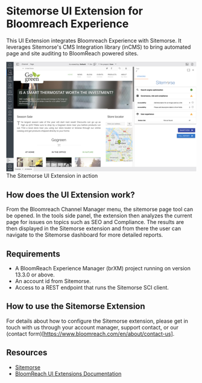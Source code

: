 # Sitemorse UI Extension for Bloomreach Experience

This UI Extension integrates Bloomreach Experience with Sitemorse. It leverages Sitemorse's CMS Integration library (inCMS) to bring automated page and site auditing to BloomReach powered sites.

![Sitemorse Integration](sitemorse-preview.png)
The Sitemorse UI Extension in action

## How does the UI Extension work?

From the Bloomreach Channel Manager menu, the sitemorse page tool can be opened. In the tools side panel, the extension then analyzes the current page for issues on topics such as SEO and Compliance. The results are then displayed in the Sitemorse extension and from there the user can navigate to the Sitemorse dashboard for more detailed reports.

## Requirements
- A BloomReach Experience Manager (brXM) project running on version 13.3.0 or above.
- An account id from Sitemorse.
- Access to a REST endpoint that runs the Sitemorse SCI client.

## How to use the Sitemorse Extension

For details about how to configure the Sitemorse extension, please get in touch with us through your account manager, support contact, or our (contact form)[https://www.bloomreach.com/en/about/contact-us].

## Resources
- [Sitemorse](https://sitemorse.com/)
- [BloomReach UI Extensions Documentation](https://documentation.bloomreach.com/library/concepts/open-ui/introduction.html)
